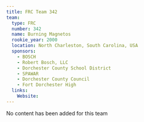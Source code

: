 ```yaml
---
title: FRC Team 342
team:
  type: FRC
  number: 342
  name: Burning Magnetos
  rookie_year: 2000
  location: North Charleston, South Carolina, USA
  sponsors:
    - BOSCH
    - Robert Bosch, LLC
    - Dorchester County School District
    - SPAWAR
    - Dorchester County Council
    - Fort Dorchester High
  links:
    Website: 
---
```

No content has been added for this team